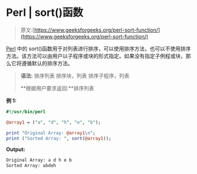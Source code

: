 # Perl | sort()函数

> 原文:[https://www.geeksforgeeks.org/perl-sort-function/](https://www.geeksforgeeks.org/perl-sort-function/)

[Perl](https://www.geeksforgeeks.org/introduction-to-perl/) 中的 sort()函数用于对列表进行排序，可以使用排序方法，也可以不使用排序方法。该方法可以由用户以子程序或块的形式指定。如果没有指定子例程或块，那么它将遵循默认的排序方法。

> **语法:**
> 排序列表
> 排序块，列表
> 排序子程序，列表
> 
> **根据用户要求返回:**排序列表

**例 1:**

```perl
#!/usr/bin/perl

@array1 = ("a", "d", "h", "e", "b");

print "Original Array: @array1\n";
print ("Sorted Array: ", sort(@array1));
```

**Output:**

```perl
Original Array: a d h e b
Sorted Array: abdeh

```